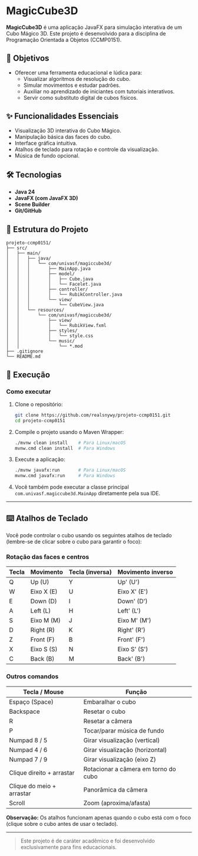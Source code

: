 # MagicCube3D

**MagicCube3D** é uma aplicação JavaFX para simulação interativa de um Cubo Mágico 3D. Este projeto é desenvolvido para a disciplina de Programação Orientada a Objetos (CCMP0151).

## 🎯 Objetivos

* Oferecer uma ferramenta educacional e lúdica para:
  * Visualizar algoritmos de resolução do cubo.
  * Simular movimentos e estudar padrões.
  * Auxiliar no aprendizado de iniciantes com tutoriais interativos.
  * Servir como substituto digital de cubos físicos.

## ✨ Funcionalidades Essenciais

* Visualização 3D interativa do Cubo Mágico.
* Manipulação básica das faces do cubo.
* Interface gráfica intuitiva.
* Atalhos de teclado para rotação e controle da visualização.
* Música de fundo opcional.

## 🛠️ Tecnologias

* **Java 24**
* **JavaFX (com JavaFX 3D)**
* **Scene Builder**
* **Git/GitHub**

## 📁 Estrutura do Projeto

```
projeto-ccmp0151/
├── src/
│   ├── main/
│   │   ├── java/
│   │   │   └── com/univasf/magiccube3d/
│   │   │       ├── MainApp.java
│   │   │       ├── model/
│   │   │       │   ├── Cube.java
│   │   │       │   └── Facelet.java
│   │   │       ├── controller/
│   │   │       │   └── RubikController.java
│   │   │       └── view/
│   │   │           └── CubeView.java
│   │   └── resources/
│   │       └── com/univasf/magiccube3d/
│   │           ├── view/
│   │           │   └── RubikView.fxml
│   │           ├── styles/
│   │           │   └── style.css
│   │           └── music/
│   │               └── *.mod
├── .gitignore
└── README.md
```

## 🚀 Execução

### Como executar

1. Clone o repositório:

   ```bash
   git clone https://github.com/realsnywy/projeto-ccmp0151.git
   cd projeto-ccmp0151
   ```

2. Compile o projeto usando o Maven Wrapper:

   ```bash
   ./mvnw clean install    # Para Linux/macOS
   mvnw.cmd clean install  # Para Windows
   ```

3. Execute a aplicação:

   ```bash
   ./mvnw javafx:run       # Para Linux/macOS
   mvnw.cmd javafx:run     # Para Windows
   ```

4. Você também pode executar a classe principal `com.univasf.magiccube3d.MainApp` diretamente pela sua IDE.

---

## ⌨️ Atalhos de Teclado

Você pode controlar o cubo usando os seguintes atalhos de teclado (lembre-se de clicar sobre o cubo para garantir o foco):

### Rotação das faces e centros

| Tecla | Movimento         | Tecla (inversa) | Movimento inverso   |
|-------|-------------------|-----------------|---------------------|
| Q     | Up (U)            | Y               | Up' (U')            |
| W     | Eixo X (E)        | U               | Eixo X' (E')        |
| E     | Down (D)          | I               | Down' (D')          |
| A     | Left (L)          | H               | Left' (L')          |
| S     | Eixo M (M)        | J               | Eixo M' (M')        |
| D     | Right (R)         | K               | Right' (R')         |
| Z     | Front (F)         | B               | Front' (F')         |
| X     | Eixo S (S)        | N               | Eixo S' (S')        |
| C     | Back (B)          | M               | Back' (B')          |

### Outros comandos

| Tecla / Mouse               | Função                              |
|-----------------------------|-------------------------------------|
| Espaço (Space)              | Embaralhar o cubo                   |
| Backspace                   | Resetar o cubo                      |
| R                           | Resetar a câmera                    |
| P                           | Tocar/parar música de fundo         |
| Numpad 8 / 5                | Girar visualização (vertical)       |
| Numpad 4 / 6                | Girar visualização (horizontal)     |
| Numpad 7 / 9                | Girar visualização (eixo Z)         |
| Clique direito + arrastar   | Rotacionar a câmera em torno do cubo|
| Clique do meio + arrastar   | Panorâmica da câmera                |
| Scroll                      | Zoom (aproxima/afasta)              |

**Observação:** Os atalhos funcionam apenas quando o cubo está com o foco (clique sobre o cubo antes de usar o teclado).

---

> Este projeto é de caráter acadêmico e foi desenvolvido exclusivamente para fins educacionais.

